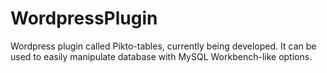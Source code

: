 # WordpressPlugin
Wordpress plugin called Pikto-tables, currently being developed. It can be used to easily manipulate database with MySQL Workbench-like options.  
